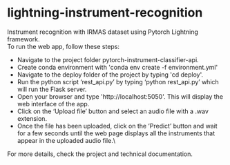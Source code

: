 # lightning-instrument-recognition
Instrument recognition with IRMAS dataset using Pytorch Lightning framework.\
To run the web app, follow these steps:
* Navigate to the project folder pytorch-instrument-classifier-api.
* Create conda environment with 'conda env create -f environment.yml'
* Navigate to the deploy folder of the project by typing 'cd deploy'.
* Run the python script ‘rest\_api.py’ by typing ‘python rest\_api.py’ which will run the Flask server.
* Open your browser and type 'http://localhost:5050'. This will display the web interface of the app.
* Click on the ‘Upload file’ button and select an audio file with a .wav extension.
* Once the file has been uploaded, click on the ‘Predict’ button and wait for a few seconds until the web page displays all the instruments that appear in the uploaded audio file.\

For more details, check the project and technical documentation.
